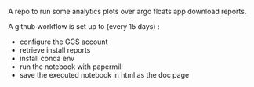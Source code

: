 A repo to run some analytics plots over argo floats app download reports.  

A github workflow is set up to (every 15 days) :
- configure the GCS account 
- retrieve install reports 
- install conda env
- run the notebook with papermill
- save the executed notebook in html as the doc page
